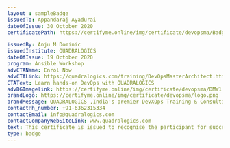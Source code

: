 ```yaml
--- 
layout : sampleBadge  
issuedTo: Appandaraj Ayadurai
dateOfIssue: 30 October 2020
certificatePath: https://certifyme.online/img/certificate/devopsma/Badges/Ansible.png

issuedBy: Anju M Dominic
issuedInstitute: QUADRALOGICS
dateOfIssue: 19 October 2020
program: Ansible Workshop
advCTAName: Enrol Now
advCTALink: https://quadralogics.com/training/DevOpsMasterArchitect.html
CTAText: Learn hands-on DevOps with QUADRALOGICS
advBGImagelink: https://certifyme.online/img/certificate/devopsma/DMW1.png
brandLogo: https://certifyme.online/img/certificate/devopsma/logo.png
brandMessage: QUADRALOGICS ,India's premier DevXOps Training & Consulting Firm. We enable you with the technical know how to adopt DevOps in it's true essence that too in a hands-on way. 
contactPh_number: +91-6362315334
contactEmail: info@quadralogics.com
contactCompanyWebSiteLink: www.quadralogics.com
text: This certificate is issued to recognise the participant for successfully completing all the requirements for the DevOps Master Architect Workshop, a comprehensive programme spanning 72 hrs/ 3 months. 
type: badge 
---
```

